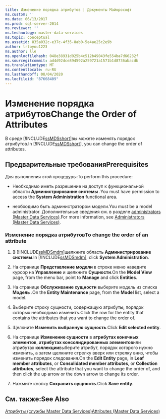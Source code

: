 ```yaml
---
title: Изменение порядка атрибутов | Документы Майкрософт
ms.custom: ''
ms.date: 06/13/2017
ms.prod: sql-server-2014
ms.reviewer: ''
ms.technology: master-data-services
ms.topic: conceptual
ms.assetid: 835a032c-e37c-4f35-8ab0-5e4ae25c2e9b
author: lrtoyou1223
ms.author: lle
ms.openlocfilehash: 048e38931d025b4c512b49043fe554ba7d66232f
ms.sourcegitcommit: ad4d92dce894592a259721a1571b1d8736abacdb
ms.translationtype: MT
ms.contentlocale: ru-RU
ms.lasthandoff: 08/04/2020
ms.locfileid: "87668409"
---
```

# <a name="change-the-order-of-attributes"></a><span data-ttu-id="1ffcc-102">Изменение порядка атрибутов</span><span class="sxs-lookup"><span data-stu-id="1ffcc-102">Change the Order of Attributes</span></span>
  <span data-ttu-id="1ffcc-103">В среде [!INCLUDE[ssMDSshort](../includes/ssmdsshort-md.md)]вы можете изменять порядок атрибутов.</span><span class="sxs-lookup"><span data-stu-id="1ffcc-103">In [!INCLUDE[ssMDSshort](../includes/ssmdsshort-md.md)], you can change the order of attributes.</span></span>  
  
## <a name="prerequisites"></a><span data-ttu-id="1ffcc-104">Предварительные требования</span><span class="sxs-lookup"><span data-stu-id="1ffcc-104">Prerequisites</span></span>  
 <span data-ttu-id="1ffcc-105">Для выполнения этой процедуры:</span><span class="sxs-lookup"><span data-stu-id="1ffcc-105">To perform this procedure:</span></span>  
  
-   <span data-ttu-id="1ffcc-106">Необходимо иметь разрешение на доступ к функциональной области **Администрирование системы** .</span><span class="sxs-lookup"><span data-stu-id="1ffcc-106">You must have permission to access the **System Administration** functional area.</span></span>  
  
-   <span data-ttu-id="1ffcc-107">необходимо быть администратором модели.</span><span class="sxs-lookup"><span data-stu-id="1ffcc-107">You must be a model administrator.</span></span> <span data-ttu-id="1ffcc-108">Дополнительные сведения см. в разделе [administrators &#40;Master Data Services&#41;](administrators-master-data-services.md).</span><span class="sxs-lookup"><span data-stu-id="1ffcc-108">For more information, see [Administrators &#40;Master Data Services&#41;](administrators-master-data-services.md).</span></span>  
  
### <a name="to-change-the-order-of-an-attribute"></a><span data-ttu-id="1ffcc-109">Изменение порядка атрибутов</span><span class="sxs-lookup"><span data-stu-id="1ffcc-109">To change the order of an attribute</span></span>  
  
1.  <span data-ttu-id="1ffcc-110">В [!INCLUDE[ssMDSmdm](../includes/ssmdsmdm-md.md)]щелкните область **Администрирование системы**.</span><span class="sxs-lookup"><span data-stu-id="1ffcc-110">In [!INCLUDE[ssMDSmdm](../includes/ssmdsmdm-md.md)], click **System Administration**.</span></span>  
  
2.  <span data-ttu-id="1ffcc-111">На странице **Представление модели** в строке меню наведите курсор на **Управление** и щелкните **Сущности**.</span><span class="sxs-lookup"><span data-stu-id="1ffcc-111">On the **Model View** page, from the menu bar, point to **Manage** and click **Entities**.</span></span>  
  
3.  <span data-ttu-id="1ffcc-112">На странице **Обслуживание сущности** выберите модель из списка **Модель** .</span><span class="sxs-lookup"><span data-stu-id="1ffcc-112">On the **Entity Maintenance** page, from the **Model** list, select a model.</span></span>  
  
4.  <span data-ttu-id="1ffcc-113">Выберите строку сущности, содержащую атрибуты, порядок которых необходимо изменить.</span><span class="sxs-lookup"><span data-stu-id="1ffcc-113">Click the row for the entity that contains the attributes that you want to change the order of.</span></span>  
  
5.  <span data-ttu-id="1ffcc-114">Щелкните **Изменить выбранную сущность**.</span><span class="sxs-lookup"><span data-stu-id="1ffcc-114">Click **Edit selected entity**.</span></span>  
  
6.  <span data-ttu-id="1ffcc-115">На странице **Изменение сущности** в **атрибутах конечных элементов**, **атрибутах консолидированных элементов**или атрибутах **коллекции**выберите атрибут, порядок которого нужно изменить, а затем щелкните стрелку вверх или стрелку вниз, чтобы изменить порядок следования.</span><span class="sxs-lookup"><span data-stu-id="1ffcc-115">On the **Edit Entity** page, in **Leaf member attributes**, or **Consolidated member attributes**, or **Collection attributes**, select the attribute that you want to change the order of, and then click the up arrow or the down arrow to change its order.</span></span>  
  
7.  <span data-ttu-id="1ffcc-116">Нажмите кнопку **Сохранить сущность**.</span><span class="sxs-lookup"><span data-stu-id="1ffcc-116">Click **Save entity**.</span></span>  
  
## <a name="see-also"></a><span data-ttu-id="1ffcc-117">См. также:</span><span class="sxs-lookup"><span data-stu-id="1ffcc-117">See Also</span></span>  
 [<span data-ttu-id="1ffcc-118">Атрибуты (службы Master Data Services)</span><span class="sxs-lookup"><span data-stu-id="1ffcc-118">Attributes &#40;Master Data Services&#41;</span></span>](../../2014/master-data-services/attributes-master-data-services.md)  
  
  
